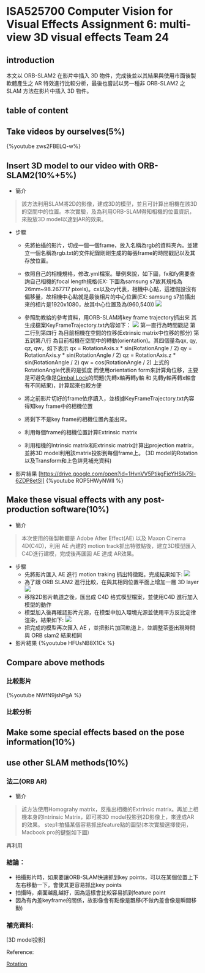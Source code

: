 ISA525700 Computer Vision for Visual Effects
Assignment 6: multi-view 3D visual effects
Team 24
===

## introduction
本文以 ORB-SLAM2 在影片中插入 3D 物件，完成後並以其結果與使用市面後製軟體產生之 AR 特效進行比較分析，最後也嘗試以另一種非 ORB-SLAM2 之 SLAM 方法在影片中插入 3D 物件。 

## table of content

## Take videos by ourselves(5%)

{%youtube zws2FBELQ-w%}

## Insert 3D model to our video with ORB-SLAM2(10%+5%)
<!-- ### 法ㄧ(ORB SLAM) -->
- 簡介
> 該方法利用SLAM將2D的影像，建成3D的模型，並且可計算出相機在該3D的空間中的位置。本次實驗，及為利用ORB-SLAM得知相機的位置資訊，來投放3D model以達到AR的效果。
- 步驟
    - 先將拍攝的影片，切成一個一個frame，放入名稱為rgb的資料夾內。並建立一個名稱為rgb.txt的文件紀錄剛剛生成的每張frame的時間戳記以及其存放位置。
    - 依照自己的相機規格，修改.yml檔案。舉例來說，如下圖，fx和fy需要查詢自己相機的focal length規格(EX: 下圖為samsung s7故其規格為26mm~98.267717 pixels)。cx以及cy代表，相機中心點，這裡假設沒有偏移量，故相機中心點就是最後相片的中心位置(EX: samsung s7拍攝出來的相片是1920x1080，故其中心位置及為(960,540))
    ![](https://i.imgur.com/H0RqpVT.png)


    - 參照助教給的參考資料，用ORB-SLAM將key frame trajectory抓出來
    其生成檔案KeyFrameTrajectory.txt內容如下：
    ![](https://i.imgur.com/IIP78FR.jpg)
    第一直行為時間戳記
    第二行到第四行 為目前相機在空間的位移(Extrinsic matrix中位移的部分)
    第五到第八行 為目前相機在空間中的轉動(orientation)。其四個量為qx, qy, qz, qw，如下表示
    qx = RotationAxis.x * sin(RotationAngle / 2)
    qy = RotationAxis.y * sin(RotationAngle / 2)
    qz = RotationAxis.z * sin(RotationAngle / 2)
    qw = cos(RotationAngle / 2)
    上式的RotationAngle代表的是弧度
    而使用orientation form來計算角位移，主要是可避免像是[Gimbal Lock](https://www.youtube.com/watch?v=zc8b2Jo7mno)的問題(先轉x軸再轉y軸 和 先轉y軸再轉x軸會有不同結果)，計算起來也較方便

    - 將之前影片切好的frame依序讀入，並根據KeyFrameTrajectory.txt內容得知key frame中的相機位置
    - 將剩下不是key frame的相機位置內差出來。
    - 利用每個frame的相機位置計算Extrinsic matrix
    - 利用相機的Intrinsic matrix和Extrinsic matrix計算出projection matrix，並將3D model利用該matrix投影到每個frame上。
    (3D model的Rotation以及Transform和上色詳見補充資料)
- 影片結果
[https://drive.google.com/open?id=1HvnVV5PtikgFieYHSlk75l-6ZDP8etSI]
{%youtube ROP5HWyNWII %}

## Make these visual effects with any post-production software(10%)
- 簡介
> 本次使用的後製軟體是 Adobe After Effect(AE) 以及 Maxon Cinema 4D(C4D)，利用 AE 內建的 motion track抓出特徵點後，建立3D模型匯入C4D進行建模，完成後再匯回 AE 達成 AR效果。
- 步驟
    - 先將影片匯入 AE 進行 motion traking 抓出特徵點。完成結果如下:
    ![](https://i.imgur.com/SWebC4J.jpg)
    - 為了跟 ORB SLAM2 進行比較，在與其相同位置平面上增加一層 3D layer 
    ![](https://i.imgur.com/bk69GQE.jpg)
    - 移除2D影片軌道之後，匯出成 C4D 格式模型檔案，並使用C4D 進行加入模型的動作
    - 模型加入後再確認影片光源，在模型中加入環境光源並使用平方反比定律渲染，結果如下:
    ![](https://i.imgur.com/PlkiZij.png)
    - 把完成的模型再次匯入 AE ，並把影片加回軌道上，並調整茶壺出現時間與 ORB slam2 結果相同
- 影片結果
{%youtube HFUsNB8X1Ck %}

 
## Compare above methods

### 比較影片
{%youtube NWfN9jshPgA %}

### 比較分析

## Make some special effects based on the pose information(10%)

## use other SLAM methods(10%)
### 法二(ORB AR)
- 簡介
> 該方法使用Homograhy matrix，反推出相機的Extrinsic matrix。再加上相機本身的Intrinsic Matrix，即可將3D model投影到2D影像上，來達成AR的效果。
> step1:拍攝某個容易抓出feature點的圖型(本次實驗選擇使用，Macbook pro的鍵盤如下圖)
> 
再利用






### 結論：
- 拍攝影片時，如果要讓ORB-SLAM快速抓到key points，可以在某個位置上下左右移動一下，會使其更容易抓出key points
- 拍攝時，桌面越亂越好，因為這樣會比較容易抓到feature point
- 因為有內差keyframe的關係，故影像會有點像是飄移(不做內差會像是瞬間移動)

### 補充資料:
[3D model投影]

Reference:

[Rotation](http://www.opengl-tutorial.org/intermediate-tutorials/tutorial-17-quaternions/)
